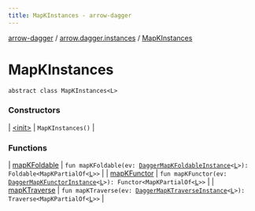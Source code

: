 ```yaml
---
title: MapKInstances - arrow-dagger
---
```


[arrow-dagger](../../index.html) / [arrow.dagger.instances](../index.html) / [MapKInstances](./index.html)

# MapKInstances

`abstract class MapKInstances<L>`

### Constructors

| [&lt;init&gt;](-init-.html) | `MapKInstances()` |

### Functions

| [mapKFoldable](map-k-foldable.html) | `fun mapKFoldable(ev: `[`DaggerMapKFoldableInstance`](../-dagger-map-k-foldable-instance/index.html)`<`[`L`](index.html#L)`>): Foldable<MapKPartialOf<`[`L`](index.html#L)`>>` |
| [mapKFunctor](map-k-functor.html) | `fun mapKFunctor(ev: `[`DaggerMapKFunctorInstance`](../-dagger-map-k-functor-instance/index.html)`<`[`L`](index.html#L)`>): Functor<MapKPartialOf<`[`L`](index.html#L)`>>` |
| [mapKTraverse](map-k-traverse.html) | `fun mapKTraverse(ev: `[`DaggerMapKTraverseInstance`](../-dagger-map-k-traverse-instance/index.html)`<`[`L`](index.html#L)`>): Traverse<MapKPartialOf<`[`L`](index.html#L)`>>` |


